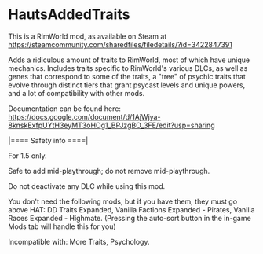 # HautsAddedTraits
This is a RimWorld mod, as available on Steam at https://steamcommunity.com/sharedfiles/filedetails/?id=3422847391

Adds a ridiculous amount of traits to RimWorld, most of which have unique mechanics. Includes traits specific to RimWorld's various DLCs, as well as genes that correspond to some of the traits, a "tree" of psychic traits that evolve through distinct tiers that grant psycast levels and unique powers, and a lot of compatibility with other mods.

Documentation can be found here: https://docs.google.com/document/d/1AjWjya-8knskExfpUYtH3eyMT3oHOg1_BPJzgBO_3FE/edit?usp=sharing

|==== Safety info ====|

For 1.5 only.

Safe to add mid-playthrough; do not remove mid-playthrough.

Do not deactivate any DLC while using this mod.

You don't need the following mods, but if you have them, they must go above HAT: DD Traits Expanded, Vanilla Factions Expanded - Pirates, Vanilla Races Expanded - Highmate. (Pressing the auto-sort button in the in-game Mods tab will handle this for you)

Incompatible with: More Traits, Psychology.
